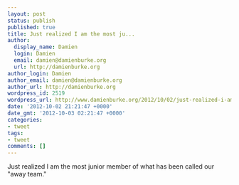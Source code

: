 ```yaml
---
layout: post
status: publish
published: true
title: Just realized I am the most ju...
author:
  display_name: Damien
  login: Damien
  email: damien@damienburke.org
  url: http://damienburke.org
author_login: Damien
author_email: damien@damienburke.org
author_url: http://damienburke.org
wordpress_id: 2519
wordpress_url: http://www.damienburke.org/2012/10/02/just-realized-i-am-the-most-ju/
date: '2012-10-02 21:21:47 +0000'
date_gmt: '2012-10-03 02:21:47 +0000'
categories:
- tweet
tags:
- tweet
comments: []
---
```

<p>Just realized I am the most junior member of what has been called our "away team."</p>
